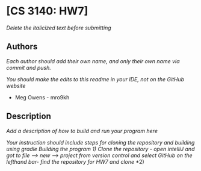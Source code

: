 # [CS 3140: HW7] 

*Delete the italicized text before submitting*

## Authors

*Each author should add their own name, and *only* their own name via commit and push.*

*You should make the edits to this readme in your IDE, not on the GitHub website*

* Meg Owens - mro9kh

## Description

*Add a description of how to build and run your program here*

*Your instruction should include steps for cloning the repository and building using gradle*
*Building the program*
    *1) Clone the repository - open intelliJ and got to file --> new --> project from version control
        and select GitHub on the lefthand bar- find the repository for HW7 and clone*
    *2)

